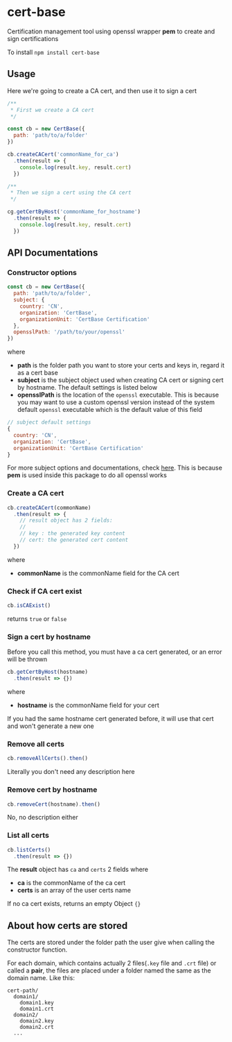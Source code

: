 # cert-base

Certification management tool using openssl wrapper **pem** to create and sign certifications

To install `npm install cert-base`

## Usage

Here we're going to create a CA cert, and then use it to sign a cert

```js
/**
 * First we create a CA cert
 */

const cb = new CertBase({
  path: 'path/to/a/folder'
})

cb.createCACert('commonName_for_ca')
  .then(result => {
    console.log(result.key, result.cert)
  })

/**
 * Then we sign a cert using the CA cert
 */

cg.getCertByHost('commonName_for_hostname')
  .then(result => {
    console.log(result.key, result.cert)
  })
```

## API Documentations

### Constructor options

```js
const cb = new CertBase({
  path: 'path/to/a/folder',
  subject: {
    country: 'CN',
    organization: 'CertBase',
    organizationUnit: 'CertBase Certification'
  },
  opensslPath: '/path/to/your/openssl'
})
```
where

- **path** is the folder path you want to store your certs and keys in, regard it as a cert base
- **subject** is the subject object used when creating CA cert or signing cert by hostname. The default settings is listed below
- **opensslPath** is the location of the `openssl` executable. This is because you may want to use a custom openssl version instead of the system default `openssl` executable which is the default value of this field

```js
// subject default settings
{
  country: 'CN',
  organization: 'CertBase',
  organizationUnit: 'CertBase Certification'
}
```

For more subject options and documentations, check [here](https://github.com/Dexus/pem#create-a-certificate-signing-request). This is because **pem** is used inside this package to do all openssl works

### Create a CA cert

```js
cb.createCACert(commonName)
  .then(result => {
    // result object has 2 fields:
    //
    // key : the generated key content
    // cert: the generated cert content
  })
```
where

- **commonName** is the commonName field for the CA cert

### Check if CA cert exist

```js
cb.isCAExist()
```
returns `true` or `false`

### Sign a cert by hostname

Before you call this method, you must have a ca cert generated, or an error will be thrown

```js
cb.getCertByHost(hostname)
  .then(result => {})
```
where

- **hostname** is the commonName field for your cert

If you had the same hostname cert generated before, it will use that cert and won't generate a new one

### Remove all certs

```js
cb.removeAllCerts().then()
```
Literally you don't need any description here

### Remove cert by hostname

```js
cb.removeCert(hostname).then()
```
No, no description either

### List all certs

```js
cb.listCerts()
  .then(result => {})
```

The **result** object has `ca` and `certs` 2 fields where

- **ca** is the commonName of the ca cert
- **certs** is an array of the user certs name

If no ca cert exists, returns an empty Object `{}`

## About how certs are stored

The certs are stored under the folder path the user give when calling the constructor function.

For each domain, which contains actually 2 files(`.key` file and `.crt` file) or called a **pair**, the files are placed under a folder named the same as the domain name. Like this:

```
cert-path/
  domain1/
    domain1.key
    domain1.crt
  domain2/
    domain2.key
    domain2.crt
  ...
```
